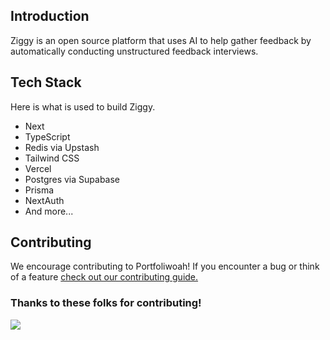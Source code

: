 ## Introduction
Ziggy is an open source platform that uses AI to help gather feedback by automatically conducting unstructured feedback interviews.

## Tech Stack
Here is what is used to build Ziggy.

- Next
- TypeScript
- Redis via Upstash
- Tailwind CSS
- Vercel
- Postgres via Supabase
- Prisma
- NextAuth
- And more...

## Contributing
We encourage contributing to Portfoliwoah! If you encounter a bug or think of a feature [check out our contributing guide.](https://github.com/Oustro/ziggy/blob/main/CONTRIBUTING.md)

### Thanks to these folks for contributing!
<img src="https://contrib.rocks/image?repo=oustro/ziggy" />
